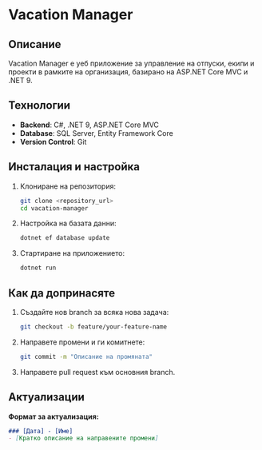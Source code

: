# Vacation Manager

## Описание
Vacation Manager е уеб приложение за управление на отпуски, екипи и проекти в рамките на организация, базирано на ASP.NET Core MVC и .NET 9.

## Технологии
- **Backend**: C#, .NET 9, ASP.NET Core MVC
- **Database**: SQL Server, Entity Framework Core
- **Version Control**: Git

## Инсталация и настройка
1. Клониране на репозитория:
   ```bash
   git clone <repository_url>
   cd vacation-manager
   ```
2. Настройка на базата данни:
   ```bash
   dotnet ef database update
   ```
3. Стартиране на приложението:
   ```bash
   dotnet run
   ```

## Как да допринасяте
1. Създайте нов branch за всяка нова задача:
   ```bash
   git checkout -b feature/your-feature-name
   ```
2. Направете промени и ги комитнете:
   ```bash
   git commit -m "Описание на промяната"
   ```
3. Направете pull request към основния branch.

## Актуализации
**Формат за актуализация:**
```markdown
### [Дата] - [Име]
- [Кратко описание на направените промени]
```

